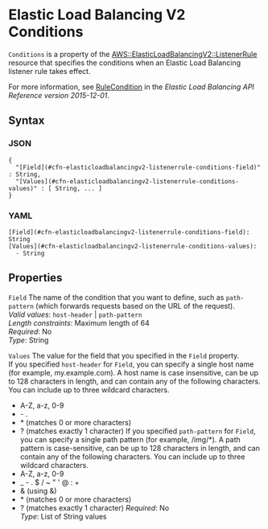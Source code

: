 # Elastic Load Balancing V2 Conditions<a name="aws-properties-elasticloadbalancingv2-listenerrule-conditions"></a>

`Conditions` is a property of the [AWS::ElasticLoadBalancingV2::ListenerRule](aws-resource-elasticloadbalancingv2-listenerrule.md) resource that specifies the conditions when an Elastic Load Balancing listener rule takes effect\.

For more information, see [RuleCondition](https://docs.aws.amazon.com/elasticloadbalancing/latest/APIReference/API_RuleCondition.html) in the *Elastic Load Balancing API Reference version 2015\-12\-01*\.

## Syntax<a name="w2922ab1c21c10d120c23c27b7"></a>

### JSON<a name="aws-properties-elasticloadbalancingv2-listenerrule-conditions-syntax.json"></a>

```
{
  "[Field](#cfn-elasticloadbalancingv2-listenerrule-conditions-field)" : String,
  "[Values](#cfn-elasticloadbalancingv2-listenerrule-conditions-values)" : [ String, ... ]
}
```

### YAML<a name="aws-properties-elasticloadbalancingv2-listenerrule-conditions-syntax.yaml"></a>

```
[Field](#cfn-elasticloadbalancingv2-listenerrule-conditions-field): String
[Values](#cfn-elasticloadbalancingv2-listenerrule-conditions-values):
  - String
```

## Properties<a name="w2922ab1c21c10d120c23c27b9"></a>

`Field`  <a name="cfn-elasticloadbalancingv2-listenerrule-conditions-field"></a>
The name of the condition that you want to define, such as `path-pattern` \(which forwards requests based on the URL of the request\)\.  
*Valid values*: `host-header` \| `path-pattern`  
*Length constraints*: Maximum length of 64  
*Required*: No  
*Type*: String

`Values`  <a name="cfn-elasticloadbalancingv2-listenerrule-conditions-values"></a>
The value for the field that you specified in the `Field` property\.  
If you specified `host-header` for `Field`, you can specify a single host name \(for example, my\.example\.com\)\. A host name is case insensitive, can be up to 128 characters in length, and can contain any of the following characters\. You can include up to three wildcard characters\.  
+ A\-Z, a\-z, 0\-9
+ \- \.
+ \* \(matches 0 or more characters\)
+ ? \(matches exactly 1 character\)
If you specified `path-pattern` for `Field`, you can specify a single path pattern \(for example, /img/\*\)\. A path pattern is case\-sensitive, can be up to 128 characters in length, and can contain any of the following characters\. You can include up to three wildcard characters\.  
+ A\-Z, a\-z, 0\-9
+ \_ \- \. $ / \~ " ' @ : \+
+ & \(using &amp;\)
+ \* \(matches 0 or more characters\)
+ ? \(matches exactly 1 character\)
*Required*: No  
*Type*: List of String values